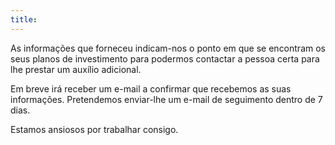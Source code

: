 ```yaml
---
title: 
---
```

As informações que forneceu indicam-nos o ponto em que se encontram os seus planos de investimento para podermos contactar a pessoa certa para lhe prestar um auxílio adicional.

Em breve irá receber um e-mail a confirmar que recebemos as suas informações. Pretendemos enviar-lhe um e-mail de seguimento dentro de 7 dias.

Estamos ansiosos por trabalhar consigo.